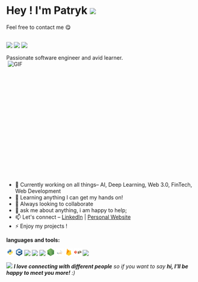 
# Hey ! <!--<img src="https://media.giphy.com/media/hvRJCLFzcasrR4ia7z/giphy.gif" width="10px"> --> I'm Patryk <img src="https://emojis.slackmojis.com/emojis/images/1531849430/4246/blob-sunglasses.gif?1531849430" width="30"/> 
Feel free to contact me :yum:
<br><br>

[<img src="https://img.shields.io/badge/LinkedIn-patrykchlanda-white?style=flat&logo=linkedin&labelColor=blue">](https://www.linkedin.com/in/patryk-chlanda/)
[<img src="https://img.shields.io/badge/Email-patrykchlandapro%40gmail.com-orange">](mailto:patrykchlandapro@gmail.com)
[<img src="https://img.shields.io/badge/Personal%20Site-patrykchlanda-red">](https://patrykchlanda.netlify.app)
<!--[<img src="https://img.shields.io/badge/LinkedIn-0077B5?style=for-the-badge&logo=linkedin&logoColor=white">](mailto:patrykchlandapro@gmail.com)-->
<!--
<a href="https://patrykchlanda.netlify.app">
  <img align="left"  width="22px" src="https://www.freepnglogos.com/uploads/logo-website-png/logo-website-website-icon-with-png-and-vector-format-for-unlimited-22.png" />
</a>
<a href="https://www.linkedin.com/in/abhisheknaiidu/">
  <img align="left"  width="22px" src="https://raw.githubusercontent.com/peterthehan/peterthehan/master/assets/linkedin.svg" />
</a>
<a href="https://discord.gg/">
  <img align="left" width="22px" src="https://raw.githubusercontent.com/peterthehan/peterthehan/master/assets/discord.svg" />
</a>
-->


Passionate software engineer and avid learner.
<img align="right" alt="GIF" src="https://github.com/raghavk16/raghavk16/raw/master/coderman.gif" width="500" height="320" />
 <!-- <img align="right" alt="GIF" src="https://github.com/abhisheknaiidu/abhisheknaiidu/blob/master/code.gif?raw=true" width="500" height="320" />-->
  
- 🔭 Currently working on all things– AI, Deep Learning, Web 3.0, FinTech, Web Development
- 🌱 Learning anything I can get my hands on!
- 👯 Always looking to collaborate
- 💬 ask me about anything, i am happy to help;
- 📫 Let's connect – [LinkedIn](https://www.linkedin.com/in/patryk-chlanda/) | [Personal Website](https://patrykchlanda.netlify.app/)
- ⚡ Enjoy my projects !

**languages and tools:**  

<code><img height="20" src="https://raw.githubusercontent.com/github/explore/80688e429a7d4ef2fca1e82350fe8e3517d3494d/topics/python/python.png"></code>
<code><img height="20" src="https://raw.githubusercontent.com/github/explore/80688e429a7d4ef2fca1e82350fe8e3517d3494d/topics/cpp/cpp.png"></code>
<code><img height="20" src="https://upload.wikimedia.org/wikipedia/commons/thumb/4/4c/Typescript_logo_2020.svg/1200px-Typescript_logo_2020.svg.png"></code>
<code><img height="20" src="https://upload.wikimedia.org/wikipedia/commons/thumb/2/2d/Tensorflow_logo.svg/1200px-Tensorflow_logo.svg.png"></code>
<code><img height="20" src="https://upload.wikimedia.org/wikipedia/commons/thumb/c/cf/Angular_full_color_logo.svg/2048px-Angular_full_color_logo.svg.png"></code>
<code><img height="20" src="https://raw.githubusercontent.com/github/explore/80688e429a7d4ef2fca1e82350fe8e3517d3494d/topics/nodejs/nodejs.png"></code>
<code><img height="20" src="https://raw.githubusercontent.com/github/explore/80688e429a7d4ef2fca1e82350fe8e3517d3494d/topics/mysql/mysql.png"></code>
<code><img height="20" src="https://raw.githubusercontent.com/github/explore/80688e429a7d4ef2fca1e82350fe8e3517d3494d/topics/firebase/firebase.png"></code>
<code><img height="20" src="https://raw.githubusercontent.com/github/explore/80688e429a7d4ef2fca1e82350fe8e3517d3494d/topics/git/git.png"></code>
<code><img height="20" src="https://www.datacenterplanet.com/wp-content/uploads/2018/11/awslogo-600x600.png"></code>

<a href="mailto:patrykchlandapro@gmail.fr"> </a>
<!--![Leo's github stats](https://github-readme-stats.vercel.app/api?username=patiwwb&show_icons=true&theme=dracula&hide=stars,issues)-->
<!--![Leo's github stats](https://github-readme-stats.vercel.app/api/top-langs/?username=patiwwb&theme=blue-gree,issues)-->
<img src="https://media.giphy.com/media/LnQjpWaON8nhr21vNW/giphy.gif" width="60"> <em><b>I love connecting with different people</b> so if you want to say <b>hi, I'll be happy to meet you more!</b> :)</em>
